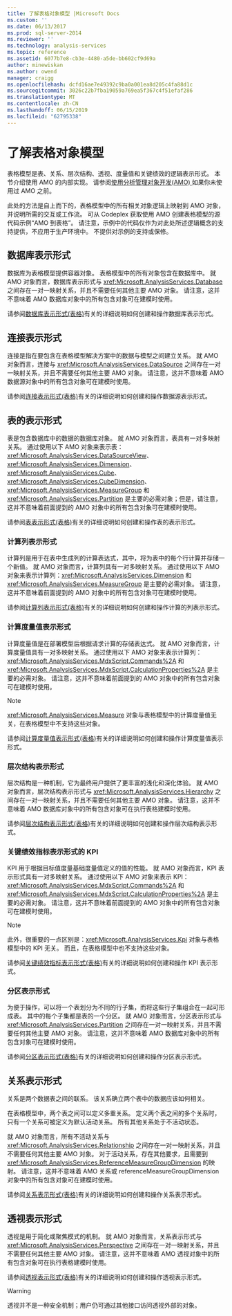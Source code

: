```yaml
---
title: 了解表格对象模型 |Microsoft Docs
ms.custom: ''
ms.date: 06/13/2017
ms.prod: sql-server-2014
ms.reviewer: ''
ms.technology: analysis-services
ms.topic: reference
ms.assetid: 6077b7e8-cb3e-4480-a5de-bb602cf9d69a
author: minewiskan
ms.author: owend
manager: craigg
ms.openlocfilehash: dcfd16ae7e49392c9ba0a001ea8d205c4fa88d1c
ms.sourcegitcommit: 3026c22b7fba19059a769ea5f367c4f51efaf286
ms.translationtype: MT
ms.contentlocale: zh-CN
ms.lasthandoff: 06/15/2019
ms.locfileid: "62795338"
---
```

# <a name="understanding-the-tabular-object-model"></a>了解表格对象模型
  表格模型是表、关系、层次结构、透视、度量值和关键绩效的逻辑表示形式。 本节介绍使用 AMO 的内部实现。 请参阅[使用分析管理对象开发&#40;AMO&#41; ](https://docs.microsoft.com/bi-reference/amo/developing-with-analysis-management-objects-amo)如果你未使用过 AMO 之前。  
  
 此处的方法是自上而下的，表格模型中的所有相关对象逻辑上映射到 AMO 对象，并说明所需的交互或工作流。 可从 Codeplex 获取使用 AMO 创建表格模型的源代码示例“AMO 到表格”。 请注意，示例中的代码仅作为对此处所述逻辑概念的支持提供，不应用于生产环境中。 不提供对示例的支持或保修。  
  
## <a name="database-representation"></a>数据库表示形式  
 数据库为表格模型提供容器对象。 表格模型中的所有对象包含在数据库中。 就 AMO 对象而言，数据库表示形式与 <xref:Microsoft.AnalysisServices.Database> 之间存在一对一映射关系，并且不需要任何其他主要 AMO 对象。 请注意，这并不意味着 AMO 数据库对象中的所有包含对象可在建模时使用。  
  
 请参阅[数据库表示形式&#40;表格&#41;](database-representation-tabular.md)有关的详细说明如何创建和操作数据库表示形式。  
  
## <a name="connection-representation"></a>连接表示形式  
 连接是指在要包含在表格模型解决方案中的数据与模型之间建立关系。 就 AMO 对象而言，连接与 <xref:Microsoft.AnalysisServices.DataSource> 之间存在一对一映射关系，并且不需要任何其他主要 AMO 对象。 请注意，这并不意味着 AMO 数据源对象中的所有包含对象可在建模时使用。  
  
 请参阅[连接表示形式&#40;表格&#41;](connection-representation-tabular.md)有关的详细说明如何创建和操作数据源表示形式。  
  
## <a name="table-representation"></a>表的表示形式  
 表是包含数据库中的数据的数据库对象。 就 AMO 对象而言，表具有一对多映射关系。 通过使用以下 AMO 对象来表示表：<xref:Microsoft.AnalysisServices.DataSourceView>、<xref:Microsoft.AnalysisServices.Dimension>、<xref:Microsoft.AnalysisServices.Cube>、<xref:Microsoft.AnalysisServices.CubeDimension>、<xref:Microsoft.AnalysisServices.MeasureGroup> 和 <xref:Microsoft.AnalysisServices.Partition> 是主要的必需对象；但是，请注意，这并不意味着前面提到的 AMO 对象中的所有包含对象可在建模时使用。  
  
 请参阅[表表示形式&#40;表格&#41;](tables-representation-tabular.md)有关的详细说明如何创建和操作表的表示形式。  
  
### <a name="calculated-column-representation"></a>计算列表示形式  
 计算列是用于在表中生成列的计算表达式，其中，将为表中的每个行计算并存储一个新值。 就 AMO 对象而言，计算列具有一对多映射关系。 通过使用以下 AMO 对象来表示计算列：<xref:Microsoft.AnalysisServices.Dimension> 和 <xref:Microsoft.AnalysisServices.MeasureGroup> 是主要的必需对象。 请注意，这并不意味着前面提到的 AMO 对象中的所有包含对象可在建模时使用。  
  
 请参阅[计算列表示形式&#40;表格&#41;](tables-calculated-column-representation.md)有关的详细说明如何创建和操作计算的列表示形式。  
  
### <a name="calculated-measure-representation"></a>计算度量值表示形式  
 计算度量值是在部署模型后根据请求计算的存储表达式。 就 AMO 对象而言，计算度量值具有一对多映射关系。 通过使用以下 AMO 对象来表示计算列：<xref:Microsoft.AnalysisServices.MdxScript.Commands%2A> 和 <xref:Microsoft.AnalysisServices.MdxScript.CalculationProperties%2A> 是主要的必需对象。 请注意，这并不意味着前面提到的 AMO 对象中的所有包含对象可在建模时使用。  
  
> [!NOTE]  
>  <xref:Microsoft.AnalysisServices.Measure> 对象与表格模型中的计算度量值无关，在表格模型中不支持这些对象。  
  
 请参阅[计算度量值表示形式&#40;表格&#41;](tables-calculated-measure-representation.md)有关的详细说明如何创建和操作计算度量值表示形式。  
  
### <a name="hierarchy-representation"></a>层次结构表示形式  
 层次结构是一种机制，它为最终用户提供了更丰富的浅化和深化体验。 就 AMO 对象而言，层次结构表示形式与 <xref:Microsoft.AnalysisServices.Hierarchy> 之间存在一对一映射关系，并且不需要任何其他主要 AMO 对象。 请注意，这并不意味着 AMO 数据库对象中的所有包含对象可在执行表格建模时使用。  
  
 请参阅[层次结构表示形式&#40;表格&#41;](tables-hierarchy-representation.md)有关的详细说明如何创建和操作层次结构表示形式。  
  
### <a name="key-performance-indicator--kpi--representation"></a>关键绩效指标表示形式的 KPI  
 KPI 用于根据目标值度量基础度量值定义的值的性能。 就 AMO 对象而言，KPI 表示形式具有一对多映射关系。 通过使用以下 AMO 对象来表示 KPI：<xref:Microsoft.AnalysisServices.MdxScript.Commands%2A> 和 <xref:Microsoft.AnalysisServices.MdxScript.CalculationProperties%2A> 是主要的必需对象。  请注意，这并不意味着前面提到的 AMO 对象中的所有包含对象可在建模时使用。  
  
> [!NOTE]  
>  此外，很重要的一点区别是：<xref:Microsoft.AnalysisServices.Kpi> 对象与表格模型中的 KPI 无关。 而且，在表格模型中也不支持这些对象。  
  
 请参阅[关键绩效指标表示形式&#40;表格&#41;](tables-key-performance-indicator-representation.md)有关的详细说明如何创建和操作 KPI 表示形式。  
  
### <a name="partition-representation"></a>分区表示形式  
 为便于操作，可以将一个表划分为不同的行子集，而将这些行子集组合在一起可形成表。 其中的每个子集都是表的一个分区。 就 AMO 对象而言，分区表示形式与 <xref:Microsoft.AnalysisServices.Partition> 之间存在一对一映射关系，并且不需要任何其他主要 AMO 对象。 请注意，这并不意味着 AMO 数据库对象中的所有包含对象可在建模时使用。  
  
 请参阅[分区表示形式&#40;表格&#41;](tables-partition-representation.md)有关的详细说明如何创建和操作分区表示形式。  
  
## <a name="relationship-representation"></a>关系表示形式  
 关系是两个数据表之间的联系。 该关系确立两个表中的数据应该如何相关。  
  
 在表格模型中，两个表之间可以定义多重关系。 定义两个表之间的多个关系时，只有一个关系可被定义为默认活动关系。 所有其他关系处于不活动状态。  
  
 就 AMO 对象而言，所有不活动关系与 <xref:Microsoft.AnalysisServices.Relationship> 之间存在一对一映射关系，并且不需要任何其他主要 AMO 对象。 对于活动关系，存在其他要求，且需要到 <xref:Microsoft.AnalysisServices.ReferenceMeasureGroupDimension> 的映射。 请注意，这并不意味着 AMO 关系或 referenceMeasureGroupDimension 对象中的所有包含对象可在建模时使用。  
  
 请参阅[关系表示形式&#40;表格&#41;](relationship-representation-tabular.md)有关的详细说明如何创建和操作关系表示形式。  
  
## <a name="perspective-representation"></a>透视表示形式  
 透视是用于简化或聚焦模式的机制。 就 AMO 对象而言，关系表示形式与 <xref:Microsoft.AnalysisServices.Perspective> 之间存在一对一映射关系，并且不需要任何其他主要 AMO 对象。 请注意，这并不意味着 AMO 透视对象中的所有包含对象可在执行表格建模时使用。  
  
 请参阅[透视表示形式&#40;表格&#41;](perspective-representation-tabular.md)有关的详细说明如何创建和操作透视表示形式。  
  
> [!WARNING]  
>  透视并不是一种安全机制；用户仍可通过其他接口访问透视外部的对象。  
  
  
